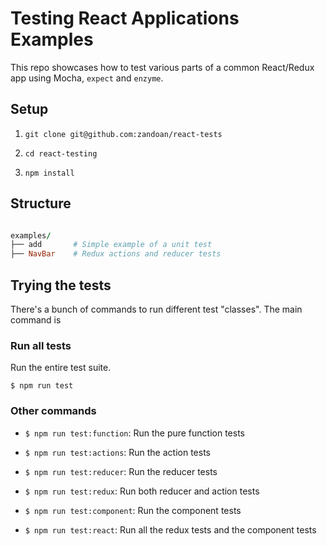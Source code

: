 # Testing React Applications Examples

This repo showcases how to test various parts of a common React/Redux app using Mocha, `expect` and `enzyme`.

## Setup

1. `git clone git@github.com:zandoan/react-tests`

2. `cd react-testing`

3. `npm install`

## Structure

```rb

examples/
├── add       # Simple example of a unit test
├── NavBar    # Redux actions and reducer tests

```

## Trying the tests

There's a bunch of commands to run different test "classes". The main command is

### Run all tests

Run the entire test suite.

```
$ npm run test
```

### Other commands

- `$ npm run test:function`: Run the pure function tests

- `$ npm run test:actions`: Run the action tests

- `$ npm run test:reducer`: Run the reducer tests

- `$ npm run test:redux`: Run both reducer and action tests

- `$ npm run test:component`: Run the component tests

- `$ npm run test:react`: Run all the redux tests and the component tests
